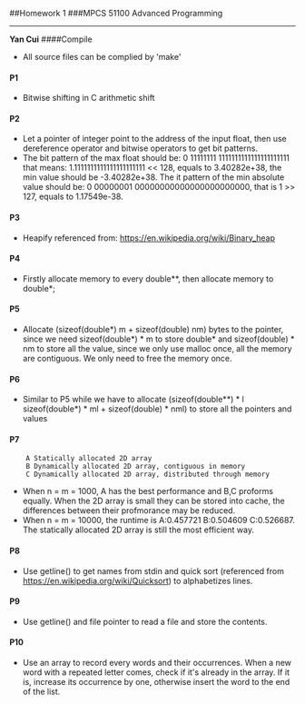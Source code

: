 ##Homework 1
###MPCS 51100 Advanced Programming

---

**Yan Cui** 
####Compile
* All source files can be complied by 'make'

#### P1   
* Bitwise shifting in C arithmetic shift

#### P2
* Let a pointer of integer point to the address of the input float, then use dereference operator and bitwise operators to get bit patterns.
* The bit pattern of the max float should be: 0 11111111 1111111111111111111111 that means: 1.1111111111111111111111 << 128, equals to 3.40282e+38, the min value should be -3.40282e+38. The it pattern of the min absolute value should be:  0 00000001 00000000000000000000000, that is  1 >> 127, equals to 1.17549e-38.

#### P3
* Heapify referenced from: <https://en.wikipedia.org/wiki/Binary_heap>

#### P4
* Firstly allocate memory to every double\*\*, then allocate memory to double\*;

#### P5
* Allocate (sizeof(double\*) m + sizeof(double) nm) bytes to the pointer, since we need sizeof(double\*) \* m to store double* and sizeof(double) * nm to store all the value, since we only use malloc once, all the memory are contiguous. We only need to free the memory once.

#### P6
* Similar to P5 while we have to allocate (sizeof(double\*\*) * l sizeof(double\*) * ml + sizeof(double) * nml) to store all the pointers and values

#### P7
```
	A Statically allocated 2D array
	B Dynamically allocated 2D array, contiguous in memory
	C Dynamically allocated 2D array, distributed through memory
```
* When n = m = 1000, A has the best performance and B,C proforms equally. When the 2D array is small they can be stored into cache, the differences between their profmorance may be reduced.
* When n = m = 10000, the runtime is A:0.457721 B:0.504609 C:0.526687. The statically allocated 2D array is still the most efficient way. 

#### P8
* Use getline() to get names from stdin and quick sort (referenced from <https://en.wikipedia.org/wiki/Quicksort>) to alphabetizes lines.

#### P9
* Use getline() and file pointer to read a file and store the contents.

#### P10
* Use an array to record every words and their occurrences. When a new word with a repeated letter comes, check if it's already in the array. If it is, increase its occurrence by one, otherwise insert the word to the end of the list.




